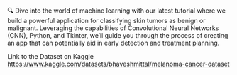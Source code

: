 🔍 Dive into the world of machine learning with our latest tutorial where we build a powerful application for classifying skin tumors as benign or malignant. Leveraging the capabilities of Convolutional Neural Networks (CNN), Python, and Tkinter, we’ll guide you through the process of creating an app that can potentially aid in early detection and treatment planning.

Link to the Dataset on Kaggle
https://www.kaggle.com/datasets/bhaveshmittal/melanoma-cancer-dataset 

